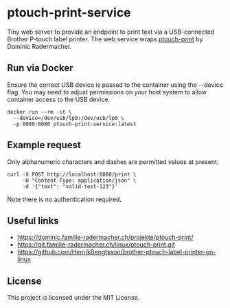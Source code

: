 # ptouch-print-service

Tiny web server to provide an endpoint to print text via a USB-connected Brother P-touch label printer. The web service wraps [ptouch-print](https://dominic.familie-radermacher.ch/projekte/ptouch-print/) by Dominic Radermacher.

## Run via Docker

Ensure the correct USB device is passed to the container using the --device flag. You may need to adjust permissions on your host system to allow container access to the USB device.

```
docker run --rm -it \
  --device=/dev/usb/lp0:/dev/usb/lp0 \
  -p 8080:8080 ptouch-print-service:latest
```

## Example request

Only alphanumeric characters and dashes are permitted values at present.

```
curl -X POST http://localhost:8080/print \
     -H "Content-Type: application/json" \
     -d '{"text": "valid-text-123"}'
```

Note there is no authentication required.

## Useful links

* https://dominic.familie-radermacher.ch/projekte/ptouch-print/
* https://git.familie-radermacher.ch/linux/ptouch-print.git
* https://github.com/HenrikBengtsson/brother-ptouch-label-printer-on-linux

## License

This project is licensed under the MIT License.